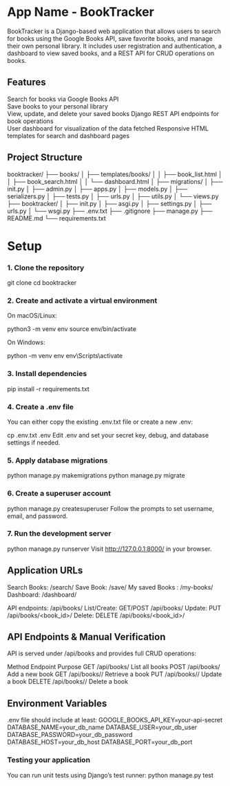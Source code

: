 # App Name - BookTracker

BookTracker is a Django-based web application that allows users to search for books using the Google Books API, save favorite books, and manage their own personal library. It includes user registration and authentication, a dashboard to view saved books, and a REST API for CRUD operations on books.


## Features

Search for books via Google Books API  
Save books to your personal library  
View, update, and delete your saved books 
Django REST API endpoints for book operations  
User dashboard  for visualization of the data fetched
Responsive HTML templates for search and dashboard pages

## Project Structure

booktracker/
├── books/
│ ├── templates/books/
│ │ ├── book_list.html
│ │ ├── book_search.html
│ │ └── dashboard.html
│ ├── migrations/
│ ├── init.py
│ ├── admin.py
│ ├── apps.py
│ ├── models.py
│ ├── serializers.py
│ ├── tests.py
│ ├── urls.py
│ ├── utils.py
│ └── views.py
├── booktracker/
│ ├── init.py
│ ├── asgi.py
│ ├── settings.py
│ ├── urls.py
│ └── wsgi.py
├── .env.txt
├── .gitignore
├── manage.py
├── README.md
└── requirements.txt

# Setup

### 1. Clone the repository


git clone <your-repo-url>
cd booktracker

### 2. Create and activate a virtual environment
On macOS/Linux:

python3 -m venv env
source env/bin/activate

On Windows:

python -m venv env
env\Scripts\activate

### 3. Install dependencies

pip install -r requirements.txt

### 4. Create a .env file
You can either copy the existing .env.txt file or create a new .env:

cp .env.txt .env
Edit .env and set your secret key, debug, and database settings if needed.

### 5. Apply database migrations

python manage.py makemigrations
python manage.py migrate

### 6. Create a superuser account

python manage.py createsuperuser
Follow the prompts to set username, email, and password.

### 7. Run the development server

python manage.py runserver
Visit http://127.0.0.1:8000/ in your browser.

## Application URLs
Search Books: /search/
Save Book: /save/
My saved Books : /my-books/
Dashboard: /dashboard/

API endpoints: /api/books/
List/Create: GET/POST /api/books/
Update: PUT /api/books/<book_id>/
Delete: DELETE /api/books/<book_id>/


## API Endpoints & Manual Verification
API is served under /api/books and provides full CRUD operations:

Method    Endpoint              Purpose
GET       /api/books/           List all books
POST      /api/books/           Add a new book
GET       /api/books/<id>/      Retrieve a book
PUT       /api/books/<id>/      Update a book
DELETE    /api/books/<id>/      Delete a book

## Environment Variables
.env file should include at least:
GOOGLE_BOOKS_API_KEY=your-api-secret
DATABASE_NAME=your_db_name
DATABASE_USER=your_db_user
DATABASE_PASSWORD=your_db_password
DATABASE_HOST=your_db_host
DATABASE_PORT=your_db_port


### Testing your application
You can run unit tests using Django’s test runner:
python manage.py test